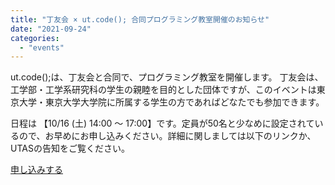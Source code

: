 ```yaml
---
title: "丁友会 × ut.code(); 合同プログラミング教室開催のお知らせ"
date: "2021-09-24"
categories: 
  - "events"
---
```


ut.code();は、丁友会と合同で、プログラミング教室を開催します。 丁友会は、工学部・工学系研究科の学生の親睦を目的とした団体ですが、このイベントは東京大学・東京大学大学院に所属する学生の方であればどなたでも参加できます。

日程は 【10/16 (土) 14:00 ～ 17:00】です。定員が50名と少なめに設定されているので、お早めにお申し込みください。詳細に関しましては以下のリンクか、UTASの告知をご覧ください。

[申し込みする](https://tuk.t.u-tokyo.ac.jp/others/2021-programming/)
